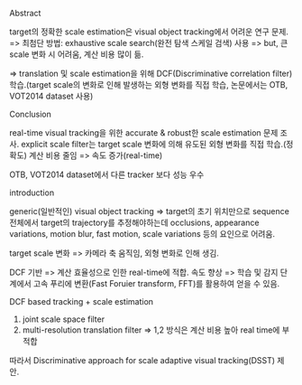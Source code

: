 Abstract

target의 정확한 scale estimation은 visual object tracking에서 어려운 연구 문제.
=> 최첨단 방법: exhaustive scale search(완전 탐색 스케일 검색) 사용
=> but, 큰 scale 변화 시 어려움, 계산 비용 많이 듦.

=> translation 및 scale estimation을 위해 DCF(Discriminative correlation filter) 학습.(target scale의 변화로 인해 발생하는 외형 변화를 직접 학습, 논문에서는 OTB, VOT2014 dataset 사용)


Conclusion

real-time visual tracking을 위한 accurate & robust한 scale estimation 문제 조사.
explicit scale filter는 target scale 변화에 의해 유도된 외형 변화를 직접 학습.(정확도)
계산 비용 줄임 => 속도 증가(real-time)

OTB, VOT2014 dataset에서 다른 tracker 보다 성능 우수


introduction

generic(일반적인) visual object tracking => target의 초기 위치만으로 sequence 전체에서 target의 trajectory를 추정해야하는데 occlusions, appearance variations, motion blur, fast motion, scale variations 등의 요인으로 어려움.

target scale 변화 => 카메라 축 움직임, 외형 변화로 인해 생김.

DCF 기반 => 계산 효율성으로 인한 real-time에 적합.
속도 향상 => 학습 및 감지 단계에서 고속 푸리에 변환(Fast Foruier transform, FFT)를 활용하여 얻을 수 있음.

DCF based tracking + scale estimation 
1. joint scale space filter
2. multi-resolution translation filter
=> 1,2 방식은 계산 비용 높아 real time에 부적합

따라서 Discriminative approach for scale adaptive visual tracking(DSST) 제안.

